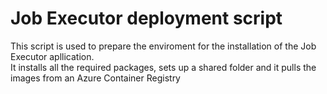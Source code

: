 # Job Executor deployment script

This script is used to prepare the enviroment for the installation of the Job Executor apllication.\
It installs all the required packages, sets up a shared folder and it pulls the images from an Azure Container Registry